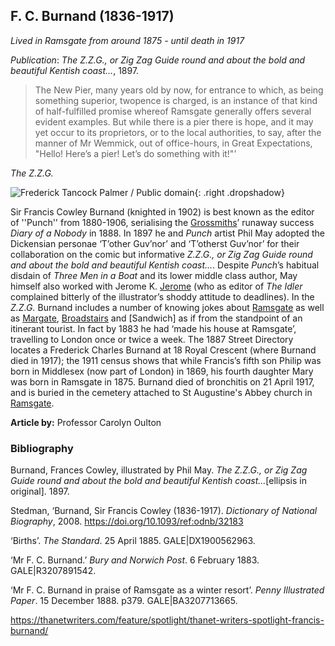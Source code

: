 <param ve-config style="article">

## F. C. Burnand (1836-1917)

*Lived in Ramsgate from around 1875 - until death in 1917*

*Publication*: _The Z.Z.G., or Zig Zag Guide round and about the bold and beautiful Kentish coast…_, 1897. 


>The New Pier, many years old by now, for entrance to which, as being something superior, twopence is charged, is an instance of that kind of half-fulfilled promise whereof Ramsgate generally offers several evident examples. But while there is a pier there is hope, and it may yet occur to its proprietors, or to the local authorities, to say, after the manner of Mr Wemmick, out of office-hours, in Great Expectations, "Hello! Here’s a pier! Let’s do something with it!"’

_The Z.Z.G._

![Frederick Tancock Palmer / Public domain](https://upload.wikimedia.org/wikipedia/commons/thumb/7/71/Francis_Burnand.png/256px-Francis_Burnand.png){: .right .dropshadow}

Sir Francis Cowley Burnand (knighted in 1902) is best known as the editor of ''Punch'' from 1880-1906, serialising the [Grossmiths](19c-grossmith-biography)’ runaway success _Diary of a Nobody_ in 1888. In 1897 he and _Punch_ artist Phil May adopted the Dickensian personae ‘T’other Guv’nor’ and ‘T’otherst Guv’nor’ for their collaboration on the comic but informative _Z.Z.G., or Zig Zag Guide round and about the bold and beautiful Kentish coast…_. Despite _Punch_’s habitual disdain of _Three Men in a Boat_ and its lower middle class author, May himself also worked with Jerome K. [Jerome](19c-jerome-biography) (who as editor of _The Idler_ complained bitterly of the illustrator’s shoddy attitude to deadlines).
In the _Z.Z.G._ Burnand includes a number of knowing jokes about [Ramsgate](/dickens/19c-ramsgate) as well as [Margate](/dickens/19c-margate), [Broadstairs](/dickens/19c-broadstairs) and [Sandwich] as if from the standpoint of an itinerant tourist. In fact by 1883 he had ‘made his house at Ramsgate’, travelling to London once or twice a week. The 1887 Street Directory locates a Frederick Charles Burnand at 18 Royal Crescent (where Burnand died in 1917); the 1911 census shows that while Francis’s fifth son Philip was born in Middlesex (now part of London) in 1869, his fourth daughter Mary was born in Ramsgate in 1875.  Burnand died of bronchitis on 21 April 1917, and is buried in the cemetery attached to St Augustine's Abbey church in [Ramsgate](/dickens/19c-ramsgate).

**Article by:** Professor Carolyn Oulton

### Bibliography

Burnand, Frances Cowley, illustrated by Phil May. _The Z.Z.G., or Zig Zag Guide round and about the bold and beautiful Kentish coast…_[ellipsis in original]. 1897.

Stedman, ‘Burnand, Sir Francis Cowley (1836-1917). _Dictionary of National Biography_, 2008. https://doi.org/10.1093/ref:odnb/32183

‘Births’. _The Standard_. 25 April 1885. GALE|DX1900562963.

‘Mr F. C. Burnand.’ _Bury and Norwich Post_. 6 February 1883. GALE|R3207891542.

‘Mr F. C. Burnand in praise of Ramsgate as a winter resort’. _Penny Illustrated Paper_. 15 December 1888. p379. GALE|BA3207713665.

https://thanetwriters.com/feature/spotlight/thanet-writers-spotlight-francis-burnand/


<!--stackedit_data:
eyJoaXN0b3J5IjpbMjA1MDk1MzNdfQ==
-->

